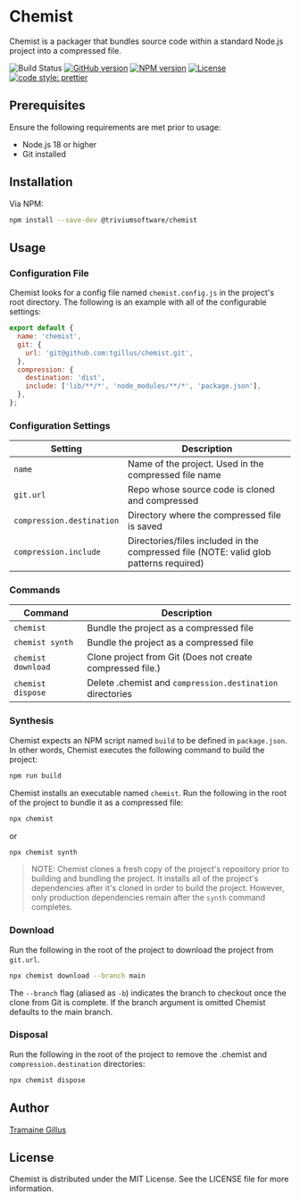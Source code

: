 # Chemist

Chemist is a packager that bundles source code within a standard Node.js project into a compressed file.

![Build Status](https://github.com/tgillus/chemist/actions/workflows/main.yml/badge.svg)
[![GitHub version](https://img.shields.io/github/package-json/v/tgillus/chemist)](https://github.com/tgillus/chemist#readme)
[![NPM version](https://img.shields.io/npm/v/@triviumsoftware/chemist)](https://www.npmjs.com/package/@triviumsoftware/chemist)
[![License](https://img.shields.io/npm/l/@triviumsoftware/chemist)](https://github.com/tgillus/chemist/blob/main/LICENSE)
[![code style: prettier](https://img.shields.io/badge/code_style-prettier-ff69b4.svg?style=flat-square)](https://github.com/prettier/prettier)

## Prerequisites

Ensure the following requirements are met prior to usage:

- Node.js 18 or higher
- Git installed

## Installation

Via NPM:

```bash
npm install --save-dev @triviumsoftware/chemist
```

## Usage

### Configuration File

Chemist looks for a config file named `chemist.config.js` in the project's root directory. The following is an example with all of the configurable settings:

```javascript
export default {
  name: 'chemist',
  git: {
    url: 'git@github.com:tgillus/chemist.git',
  },
  compression: {
    destination: 'dist',
    include: ['lib/**/*', 'node_modules/**/*', 'package.json'],
  },
};
```

### Configuration Settings

| Setting                   | Description                                                                            |
| ------------------------- | -------------------------------------------------------------------------------------- |
| `name`                    | Name of the project. Used in the compressed file name                                  |
| `git.url`                 | Repo whose source code is cloned and compressed                                        |
| `compression.destination` | Directory where the compressed file is saved                                           |
| `compression.include`     | Directories/files included in the compressed file (NOTE: valid glob patterns required) |

### Commands

| Command            | Description                                               |
| ------------------ | --------------------------------------------------------- |
| `chemist`          | Bundle the project as a compressed file                   |
| `chemist synth`    | Bundle the project as a compressed file                   |
| `chemist download` | Clone project from Git (Does not create compressed file.) |
| `chemist dispose`  | Delete .chemist and `compression.destination` directories |

### Synthesis

Chemist expects an NPM script named `build` to be defined in `package.json`. In other words, Chemist executes the following command to build the project:

```bash
npm run build
```

Chemist installs an executable named `chemist`. Run the following in the root of the project to bundle it as a compressed file:

```bash
npx chemist
```

or

```bash
npx chemist synth
```

> NOTE: Chemist clones a fresh copy of the project's repository prior to building and bundling the project. It installs all of the project's dependencies after it's cloned in order to build the project. However, only production dependencies remain after the `synth` command completes.

### Download

Run the following in the root of the project to download the project from `git.url`.

```bash
npx chemist download --branch main
```

The `--branch` flag (aliased as `-b`) indicates the branch to checkout once the clone from Git is complete. If the branch argument is omitted Chemist defaults to the main branch.

### Disposal

Run the following in the root of the project to remove the .chemist and `compression.destination` directories:

```bash
npx chemist dispose
```

## Author

[Tramaine Gillus](https://tramaine.me)

## License

Chemist is distributed under the MIT License. See the LICENSE file for more information.

